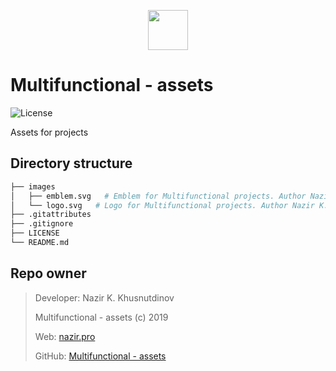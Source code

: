 <p align="center"><a href="https://nazir.pro" target="_blank">
    <img src="https://assets.nazir.pro/images/logo.svg" height="64">
</a></p>

# Multifunctional - assets #

![License](https://img.shields.io/github/license/multifunctional/assets)

Assets for projects

Directory structure
-------------------

```bash
├── images
│   ├── emblem.svg   # Emblem for Multifunctional projects. Author Nazir K. Khusnutdinov
│   └── logo.svg   # Logo for Multifunctional projects. Author Nazir K. Khusnutdinov
├── .gitattributes
├── .gitignore
├── LICENSE
└── README.md
```

Repo owner
----------
> Developer: Nazir K. Khusnutdinov
>
> Multifunctional - assets (c) 2019
>
> Web: [nazir.pro][1]
>
> GitHub: [Multifunctional - assets][2]

[1]: https://nazir.pro
[2]: https://github.com/multifunctional/assets
